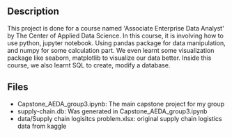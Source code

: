 ## Description 
This project is done for a course named 'Associate Enterprise Data Analyst' by The Center of Applied Data Science. 
In this course, it is involving how to use python, jupyter notebook. Using pandas package for data manipulation, and numpy for some calculation part.
We even learnt some visualization package like seaborn, matplotlib to visualize our data better. Inside this course, we also learnt SQL to create, modify a database.

## Files 
- Capstone_AEDA_group3.ipynb: The main capstone project for my group
- supply-chain.db: Was generated in Capstone_AEDA_group3.ipynb
- data/Supply chain logisitcs problem.xlsx: original supply chain logistics data from kaggle
